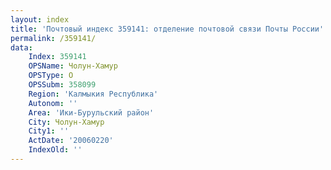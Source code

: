 ```yaml
---
layout: index
title: 'Почтовый индекс 359141: отделение почтовой связи Почты России'
permalink: /359141/
data:
    Index: 359141
    OPSName: Чолун-Хамур
    OPSType: О
    OPSSubm: 358099
    Region: 'Калмыкия Республика'
    Autonom: ''
    Area: 'Ики-Бурульский район'
    City: Чолун-Хамур
    City1: ''
    ActDate: '20060220'
    IndexOld: ''
---
```

